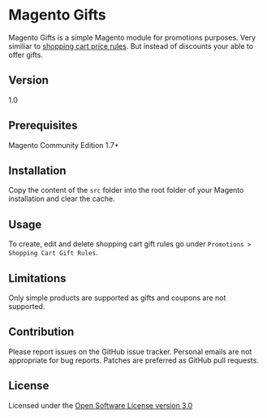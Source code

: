Magento Gifts
=============

Magento Gifts is a simple Magento module for promotions purposes. Very similiar to [shopping cart price rules](http://www.magentocommerce.com/knowledge-base/entry/what-are-shopping-cart-price-rules-and-how-do-i-use-them). But instead of discounts your able to offer gifts.

Version
-------

1.0

Prerequisites
-------------

Magento Community Edition 1.7+

Installation
--------------

Copy the content of the `src` folder into the root folder of your Magento installation and clear the cache.

Usage
-----

To create, edit and delete shopping cart gift rules go under `Promotions > Shopping Cart Gift Rules`.

Limitations
-----------

Only simple products are supported as gifts and coupons are not supported.

Contribution
------------

Please report issues on the GitHub issue tracker. Personal emails are not appropriate for bug reports. Patches are preferred as GitHub pull requests.

License
-------

Licensed under the [Open Software License version 3.0](http://opensource.org/licenses/osl-3.0)